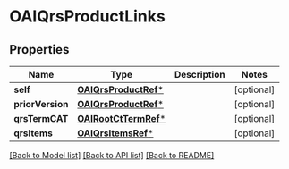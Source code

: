 # OAIQrsProductLinks

## Properties
Name | Type | Description | Notes
------------ | ------------- | ------------- | -------------
**self** | [**OAIQrsProductRef***](OAIQrsProductRef.md) |  | [optional] 
**priorVersion** | [**OAIQrsProductRef***](OAIQrsProductRef.md) |  | [optional] 
**qrsTermCAT** | [**OAIRootCtTermRef***](OAIRootCtTermRef.md) |  | [optional] 
**qrsItems** | [**OAIQrsItemsRef***](OAIQrsItemsRef.md) |  | [optional] 

[[Back to Model list]](../README.md#documentation-for-models) [[Back to API list]](../README.md#documentation-for-api-endpoints) [[Back to README]](../README.md)


